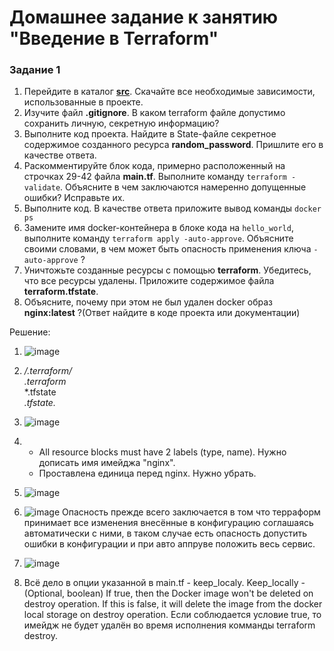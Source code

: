 # Домашнее задание к занятию "Введение в Terraform"

### Задание 1

1. Перейдите в каталог [**src**](https://github.com/netology-code/ter-homeworks/tree/main/01/src). Скачайте все необходимые зависимости, использованные в проекте. 
2. Изучите файл **.gitignore**. В каком terraform файле допустимо сохранить личную, секретную информацию?
3. Выполните код проекта. Найдите  в State-файле секретное содержимое созданного ресурса **random_password**. Пришлите его в качестве ответа.
4. Раскомментируйте блок кода, примерно расположенный на строчках 29-42 файла **main.tf**.
Выполните команду ```terraform -validate```. Объясните в чем заключаются намеренно допущенные ошибки? Исправьте их.
5. Выполните код. В качестве ответа приложите вывод команды ```docker ps```
6. Замените имя docker-контейнера в блоке кода на ```hello_world```, выполните команду ```terraform apply -auto-approve```.
Объясните своими словами, в чем может быть опасность применения ключа  ```-auto-approve``` ? 
8. Уничтожьте созданные ресурсы с помощью **terraform**. Убедитесь, что все ресурсы удалены. Приложите содержимое файла **terraform.tfstate**. 
9. Объясните, почему при этом не был удален docker образ **nginx:latest** ?(Ответ найдите в коде проекта или документации)


Решение:

1. ![image](https://user-images.githubusercontent.com/92155007/226293278-9d94540c-84a5-40ab-8534-bfb013c30a18.png)

2. **/.terraform/* \
   .terraform* \
   *.tfstate \
   *.tfstate.*
 
3. ![image](https://user-images.githubusercontent.com/92155007/226302905-d88c63ca-eb3c-4ec5-98af-7722f37baeed.png)


4. - All resource blocks must have 2 labels (type, name). Нужно дописать имя имейджа "nginx".
   - Проставлена единица перед nginx. Нужно убрать.

5. ![image](https://user-images.githubusercontent.com/92155007/226302172-911b9a0a-a24a-45fc-baf8-c1fec7d311ad.png)

6. ![image](https://user-images.githubusercontent.com/92155007/226303445-de55976a-0081-4772-a62d-e518ffe4ba68.png)
   Опасность прежде всего заключается в том что терраформ принимает все изменения внесённые в конфигурацию соглашаясь автоматически с ними, в таком случае есть опасность допустить ошибки в конфигурации и при авто аппруве положить весь сервис.
   
7. ![image](https://user-images.githubusercontent.com/92155007/226304517-c05d2030-b348-4865-a5a5-2811a9fe9559.png)

8. Всё дело в опции указанной в main.tf - keep_localy. Keep_locally - (Optional, boolean) If true, then the Docker image won't be deleted on destroy operation. If this is false, it will delete the image from the docker local storage on destroy operation. Если соблюдается условие true, то имейдж не будет удалён во время исполнения комманды terraform destroy.


